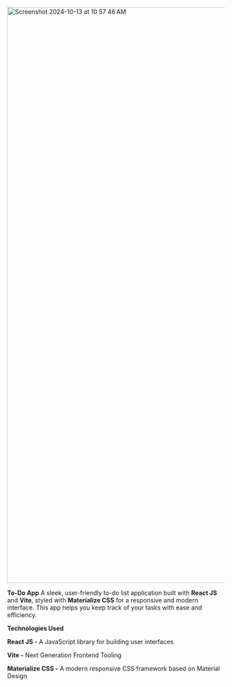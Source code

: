 <img width="1332" alt="Screenshot 2024-10-13 at 10 57 46 AM" src="https://github.com/user-attachments/assets/f2f87d62-e7a1-486e-bcb4-148e5a4cf446">


**To-Do App**
A sleek, user-friendly to-do list application built with **React JS** and **Vite**, styled with **Materialize CSS** for a responsive and modern interface. This app helps you keep track of your tasks with ease and efficiency.

**Technologies Used**


**React JS -** A JavaScript library for building user interfaces


**Vite -** Next Generation Frontend Tooling


**Materialize CSS -** A modern responsive CSS framework based on Material Design
